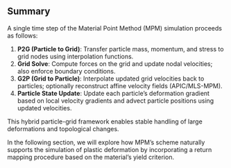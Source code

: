 ## Summary

A single time step of the Material Point Method (MPM) simulation proceeds as follows:

1. **P2G (Particle to Grid)**: Transfer particle mass, momentum, and stress to grid nodes using interpolation functions.
2. **Grid Solve**: Compute forces on the grid and update nodal velocities; also enforce boundary conditions.
3. **G2P (Grid to Particle)**: Interpolate updated grid velocities back to particles; optionally reconstruct affine velocity fields (APIC/MLS-MPM).
4. **Particle State Update**: Update each particle’s deformation gradient based on local velocity gradients and advect particle positions using updated velocities.

This hybrid particle-grid framework enables stable handling of large deformations and topological changes.

In the following section, we will explore how MPM’s scheme naturally supports the simulation of plastic deformation by incorporating a return mapping procedure based on the material’s yield criterion.